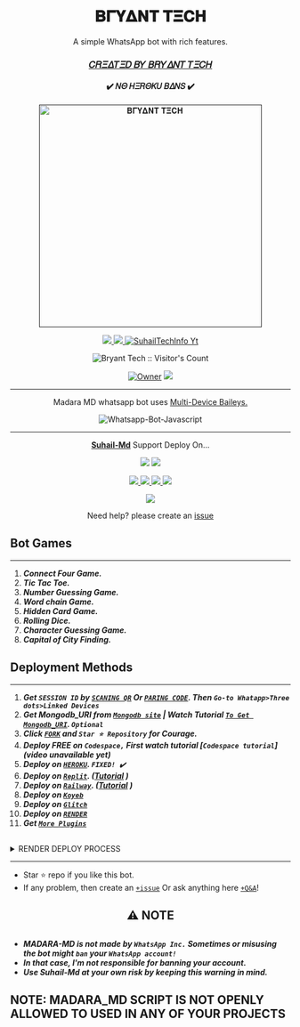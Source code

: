  <h1 align="center"> 𝚩𝚪𝐘𝚫𝚴𝚻 𝚻𝚵𝐂𝚮 </h1> 
<p align="center"> A simple WhatsApp bot with rich features. </p>

 
<h3 align="center"> <a href="https://github.com/King2090/Madara_bot_md">𝐶𝑅𝛯𝛥𝑇𝛯𝐷 𝐵𝑌 𝐵𝑅𝑌𝛥𝛮𝑇 𝑇𝛯𝐶𝛨</a></h3> 

<h4 align="center"> ✔️ 𝛮𝛩 𝛨𝛯𝑅𝛩𝛫𝑈 𝐵𝛥𝛮𝑆 ✔️</h4> 


<p align="center">
  <a href="">
    <img alt="𝚩𝚪𝐘𝚫𝚴𝚻 𝚻𝚵𝐂𝚮" height="400" src="https://telegra.ph/file/b697ff541aa4f2cf57942.jpg">
  </a>
</p>
    
   
   
<p align="center">
   <a href="https://github.com/King2090/Madara_bot_md">
    <img src="https://img.shields.io/github/forks/
     https://github.com/King2090/Madara_bot_md?style=flat-square&logo=github&color=darkred">
   </a>
  <a href="https://github.com/.King2090/MADAR_BOT_MD/stargazers"> 
     <img src="https://img.shields.io/github/stars/King2090/MADARA-Md?style=flat-square&logo=github&color=darkred">
 </a>



  <a aria-label="MADARA_Md is free to use" href=""  target="_blank">
    <img alt="SuhailTechInfo Yt" src="https://img.shields.io/Tiktok/Account/followers/KING BRYANT42" target="_blank" />
  </a>

</p>
<p align="center"><img src="https://profile-counter.glitch.me/{Bryant Tech}/count.svg" alt="Bryant Tech :: Visitor's Count" /></p>

<p align="center">

 <a href="https://github.com/King2090">
 <img title="Owner" src="https://img.shields.io/badge/Bryant tech-darkred?style=flat-square&logo=github&label=owner"></a>
   <a href="https://github.com/Bryant tech">
    <img src="https://img.shields.io/github/followers/Bryant tech?style=flat-square&logo=github&color=darkred">
  </a>
  

 
 </p>





---




<p align="center"> Madara MD whatsapp bot uses
  <a href="https://github.com/adiwajshing/Baileys">Multi-Device Baileys.</a>
</p>
<p align="center">
  <img title="Whatsapp-Bot-Javascript" src="https://img.shields.io/badge/Javascript-363303?style=for-the-badge&logo=javascript&logoColor=c6c631"></img>
</p>

---

<p align="center">
  <a href="https://github.com/King2090/Madara_bot_md"><b>Suhail-Md</b></a> Support Deploy On...
</p>

<p align="center">
  <a href="https://github.com/SuhailTechInfo/Suhail-Md/blob/main/temp/deploy-on-vps.md"><img src="https://img.shields.io/badge/self hosting-3d1513?style=for-the-badge&logo=serverless&logoColor=FD5750"></a>
  <a href="https://suhail-web01.vercel.app/deploy?platform=railway"><img src="https://img.shields.io/badge/railway-3e164f?style=for-the-badge&logo=railway&logoColor=0B0D0E"></a>
</p>
<p align="center">
  <a href="https://suhail-web01.vercel.app/deploy?platform=heroku"> <img src="https://img.shields.io/badge/heroku-9d7acc?style=for-the-badge&logo=heroku&logoColor=430098"> </a>
  <a href="https://suhail-web01.vercel.app/deploy?platform=repl"  > <img src="https://img.shields.io/badge/replit-253c99?style=for-the-badge&logo=replit&logoColor=F26207"> </a>
  <a href="https://suhail-web01.vercel.app/deploy?platform=koyeb" > <img src="https://img.shields.io/badge/koyeb-033604?style=for-the-badge&logo=koyeb&logoColor=white">    </a>
 <a href="https://bryant-web01.vercel.app/deploy?platform=glitch" > <img src="https://img.shields.io/badge/glitch-033604?style=for-the-badge&logo=glitch&logoColor=darkred"></a>
</p>
<p align="center">
  <a href="https://youtu.be/3NdJb6_1cJM"><img src="https://img.shields.io/badge/CodeSpace-green?colorA=%23ff000&colorB=%23017e40&style=for-the-badge&logo=git&logoColor=white"></a>
</p>
<p align="center">Need help? please create an <a href="https://github.com/SuhailTechInfo/Suhail-Md/issues">issue</a></p>

 



## Bot Games
---
1. ***Connect Four Game.***
2.  ***Tic Tac Toe.***
3.  ***Number Guessing Game.***
4.  ***Word chain Game.***
5.  ***Hidden Card Game.***
6.  ***Rolling Dice.***
7.  ***Character Guessing Game.***
8.  ***Capital of City Finding.***
##


 




    
   
## Deployment Methods
---
1.  ***Get `SESSION ID` by [`SCANING QR`](https://suhail-md-vtsf.onrender.com/) Or [`PARING CODE`](https://suhail-md-vtsf.onrender.com/code). Then `Go-to Whatapp>Three dots>Linked Devices`***
2.  ***Get Mongodb_URI from [`Mongodb site`](https://www.mongodb.com/) | Watch Tutorial [`To Get Mongodb_URI`](https://youtu.be/4YEUtGlqkl4). `Optional`***
3.  ***Click [`FORK`](https://github.com/King2090/Madara_bot_md/fork) and `Star ⭐ Repository` for Courage.***
4.  ***Deploy FREE on `Codespace,` First watch tutorial [`Codespace tutorial`](video unavailable yet)***
5.  ***Deploy on [`HEROKU`](https://dashboard.heroku.com/new?template=https%3A%2F%2Fgithub.com%2Fkingjux%2Fvenocyber-md).  `FIXED! ✔️`***
6.  ***Deploy on [`Replit`](https://suhail-web01.vercel.app/deploy?platform=repl). ([Tutorial](https://youtu.be/hPXU9OjMryQ) )***
7.  ***Deploy on [`Railway`](https://suhail-web01.vercel.app/deploy?platform=railway). ([Tutorial](https://youtu.be/iGVdsK4qmcc) )***
8.  ***Deploy on [`Koyeb`](https://suhail-web01.vercel.app/deploy?platform=koyeb)***
9. ***Deploy on [`Glitch`](https://suhail-web01.vercel.app/deploy?platform=glitch)***
10. ***Deploy on [`RENDER`](https://suhail-web01.vercel.app/deploy?on=render)***
10. ***Get [`More Plugins`](https://github.com/SuhailTechInfo/Suhail-Md-Media)***
##

 <details close>
<summary>RENDER DEPLOY PROCESS</summary>
   
    1: Click "NEW".
    2: Select "Web Service".
    3: Click "Build and deploy from a Git repository".
    4: Now Choose this forked git repo from list.
    5: And JUST CLICK "Connect". 
   </details>


---


- Star ⭐ repo if you like this bot.
- If any problem, then create an [`+issue`](https://github.com/SuhailTechInfo/Suhail-Md/issues/new) Or ask anything here [`+Q&A`](https://github.com/SuhailTechInfo/Suhail-Md/discussions/new?category=q-a)!


<h2 align="center"> ⚠️ NOTE  </h2>

   
## 

- ***MADARA-MD is not made by `WhatsApp Inc.` Sometimes or misusing the bot might `ban` your `WhatsApp account!`***
- ***In that case, I'm not responsible for banning your account.***
- ***Use Suhail-Md at your own risk by keeping this warning in mind.***



## NOTE: MADARA_MD SCRIPT IS NOT OPENLY ALLOWED TO USED IN ANY OF YOUR PROJECTS
